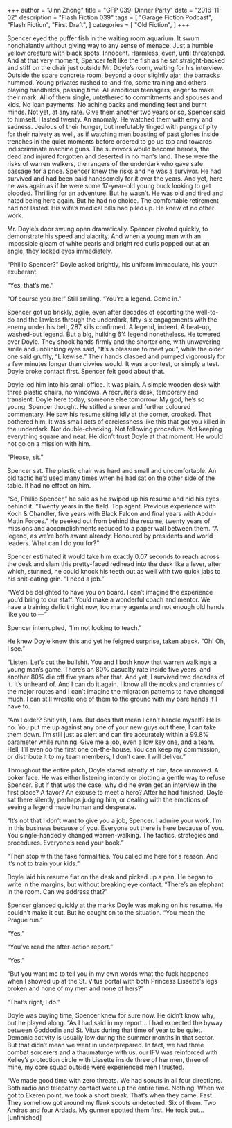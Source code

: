 +++
author = "Jinn Zhong"
title = "GFP 039: Dinner Party"
date = "2016-11-02"
description = "Flash Fiction 039"
tags = [
    "Garage Fiction Podcast",
    "Flash Fiction",
    "First Draft",
]
categories = [
    "Old Fiction",
]
+++

Spencer eyed the puffer fish in the waiting room aquarium. It swum nonchalantly without giving way to any sense of menace. Just a humble yellow creature with black spots. Innocent. Harmless, even, until threatened. And at that very moment, Spencer felt like the fish as he sat straight-backed and stiff on the chair just outside Mr. Doyle’s room, waiting for his interview. Outside the spare concrete room, beyond a door slightly ajar, the barracks hummed. Young privates rushed to-and-fro, some training and others playing handhelds, passing time. All ambitious teenagers, eager to make their mark. All of them single, untethered to commitments and spouses and kids. No loan payments. No aching backs and mending feet and burnt minds. Not yet, at any rate. Give them another two years or so, Spencer said to himself. I lasted twenty. An anomaly. He watched them with envy and sadness. Jealous of their hunger, but irrefutably tinged with pangs of pity for their naivety as well, as if watching men boasting of past glories inside trenches in the quiet moments before ordered to go up top and towards indiscriminate machine guns. The survivors would become heroes, the dead and injured forgotten and deserted in no man’s land. These were the risks of warren walkers, the rangers of the underdark who gave safe passage for a price. Spencer knew the risks and he was a survivor. He had survived and had been paid handsomely for it over the years. And yet, here he was again as if he were some 17-year-old young buck looking to get blooded. Thrilling for an adventure. But he wasn’t. He was old and tired and hated being here again. But he had no choice. The comfortable retirement had not lasted. His wife’s medical bills had piled up. He knew of no other work.

Mr. Doyle’s door swung open dramatically. Spencer pivoted quickly, to demonstrate his speed and alacrity. And when a young man with an impossible gleam of white pearls and bright red curls popped out at an angle, they locked eyes immediately. 

“Phillip Spencer?” Doyle asked brightly, his uniform immaculate, his youth exuberant.

“Yes, that’s me.”

“Of course you are!” Still smiling. “You’re a legend. Come in.”

Spencer got up briskly, agile, even after decades of escorting the well-to-do and the lawless through the underdark, fifty-six engagements with the enemy under his belt, 287 kills confirmed. A legend, indeed. A beat-up, washed-out legend. But a big, hulking 6’4 legend nonetheless. He towered over Doyle. They shook hands firmly and the shorter one, with unwavering smile and unblinking eyes said, “It’s a pleasure to meet you”, while the older one said gruffly, “Likewise.” Their hands clasped and pumped vigorously for a few minutes longer than civvies would. It was a contest, or simply a test. Doyle broke contact first. Spencer felt good about that.

Doyle led him into his small office. It was plain. A simple wooden desk with three plastic chairs, no windows. A recruiter’s desk, temporary and transient. Doyle here today, someone else tomorrow. My god, he’s so young, Spencer thought. He stifled a sneer and further coloured commentary. He saw his resume siting idly at the corner, crooked. That bothered him. It was small acts of carelessness like this that got you killed in the underdark. Not double-checking. Not following procedure. Not keeping everything square and neat. He didn’t trust Doyle at that moment. He would not go on a mission with him.

“Please, sit.”

Spencer sat. The plastic chair was hard and small and uncomfortable. An old tactic he’d used many times when he had sat on the other side of the table. It had no effect on him.

“So, Phillip Spencer,” he said as he swiped up his resume and hid his eyes behind it. “Twenty years in the field. Top agent. Previous experience with Koch & Chandler, five years with Black Falcon and final years with Abdul-Matin Forces.” He peeked out from behind the resume, twenty years of missions and accomplishments reduced to a paper wall between them. “A legend, as we’re both aware already. Honoured by presidents and world leaders. What can I do you for?”

Spencer estimated it would take him exactly 0.07 seconds to reach across the desk and slam this pretty-faced redhead into the desk like a lever, after which, stunned, he could knock his teeth out as well with two quick jabs to his shit-eating grin. “I need a job.”

“We’d be delighted to have you on board. I can’t imagine the experience you’d bring to our staff. You’d make a wonderful coach and mentor. We have a training deficit right now, too many agents and not enough old hands like you to —”

Spencer interrupted, “I’m not looking to teach.” 

He knew Doyle knew this and yet he feigned surprise, taken aback. “Oh! Oh, I see.”

“Listen. Let’s cut the bullshit. You and I both know that warren walking’s a young man’s game. There’s an 80% casualty rate inside five years, and another 80% die off five years after that. And yet, I survived two decades of it. It’s unheard of. And I can do it again. I know all the nooks and crannies of the major routes and I can’t imagine the migration patterns to have changed much. I can still wrestle one of them to the ground with my bare hands if I have to.

“Am I older? Shit yah, I am. But does that mean I can’t handle myself? Hells no. You put me up against any one of your new guys out there, I can take them down. I’m still just as alert and can fire accurately within a 99.8% parameter while running. Give me a job, even a low key one, and a team. Hell, I’ll even do the first one on-the-house. You can keep my commission, or distribute it to my team members, I don’t care. I will deliver.”

Throughout the entire pitch, Doyle stared intently at him, face unmoved. A poker face. He was either listening intently or plotting a gentle way to refuse Spencer. But if that was the case, why did he even get an interview in the first place? A favor? An excuse to meet a hero? After he had finished, Doyle sat there silently, perhaps judging him, or dealing with the emotions of seeing a legend made human and desperate.

“It’s not that I don’t want to give you a job, Spencer. I admire your work. I’m in this business because of you. Everyone out there is here because of you. You single-handedly changed warren-walking. The tactics, strategies and procedures. Everyone’s read your book.”

“Then stop with the fake formalities. You called me here for a reason. And it’s not to train your kids.”

Doyle laid his resume flat on the desk and picked up a pen. He began to write in the margins, but without breaking eye contact. “There’s an elephant in the room. Can we address that?”

Spencer glanced quickly at the marks Doyle was making on his resume. He couldn’t make it out. But he caught on to the situation. “You mean the Prague run.”

“Yes.”

“You’ve read the after-action report.”

“Yes.”

“But you want me to tell you in my own words what the fuck happened when I showed up at the St. Vitus portal with both Princess Lissette’s legs broken and none of my men and none of hers?”

“That’s right, I do.”

Doyle was buying time, Spencer knew for sure now.  He didn’t know why, but he played along. “As I had said in my report… I had expected the byway between Goddodin and St. Vitus during that time of year to be quiet. Demonic activity is usually low during the summer months in that sector. But that didn’t mean we went in underprepared. In fact, we had three combat sorcerers and a thaumaturge with us, our IFV was reinforced with Kelley’s protection circle with Lissette inside three of her men, three of mine, my core squad outside were experienced men I trusted.

“We made good time with zero threats. We had scouts in all four directions. Both radio and telepathy contact were up the entire time. Nothing. When we got to Ekeren point, we took a short break. That’s when they came. Fast. They somehow got around my flank scouts undetected. Six of them. Two Andras and four Ardads. My gunner spotted them first. He took out... [unfinished] 
